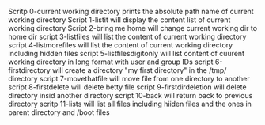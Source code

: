 Scritp 0-current working directory prints the absolute path name of current working directory
Script 1-listit will display the content list of current working directory
Script 2-bring me home will change current working dir to home dir
script 3-listfiles will list the content of current working directory
script 4-listmorefiles will list the content of current working directory including hidden files
script 5-listfilesdigitonly will list content of cuurent working directory in long format with user and group IDs
script 6-firstdirectory will create a directory "my first directory" in the /tmp/ directory
script 7-movethatfile will move file from one directory to another
script 8-firstdelete will delete betty file
script 9-firstdirdeletion will delete directory insid another directory
script 10-back will return back to previous directory
scritp 11-lists will list all files including hiiden files and the ones in parent directory and /boot files
